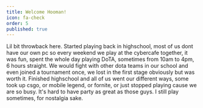 ```yaml
---
title: Welcome Hooman!
icon: fa-check
order: 5
published: true
---
```


Lil bit throwback here. Started playing back in highschool, most of us dont have our own pc so every weekend we play at the cybercafe together, it was fun, spent the whole day playing DoTA, sometimes from 10am to 4pm, 6 hours straight. We would fight with other dota teams in our school and even joined a tournament once, we lost in the first stage obviously but was worth it. Finished highschool and all of us went our different ways, some took up csgo, or mobile legend, or fornite, or just stopped playing cause we are so busy. It's hard to have party as great as those guys. I still play sometimes, for nostalgia sake.
